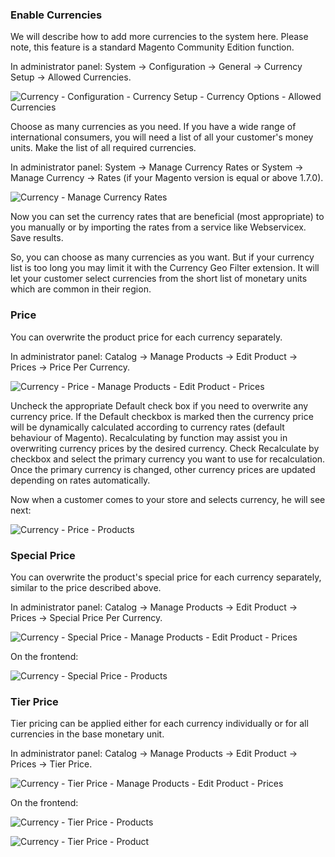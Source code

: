 ### Enable Currencies

We will describe how to add more currencies to the system here. Please note, this feature is a standard Magento Community Edition function.

In administrator panel: System -> Configuration -> General -> Currency Setup -> Allowed Currencies.

![Currency - Configuration - Currency Setup - Currency Options - Allowed Currencies](advanced-pricing-currency-configuration-currency-setup-allowed-currencies-700x423.png) 

Choose as many currencies as you need. If you have a wide range of international consumers, you will need a list of all your customer's money units. Make the list of all required currencies.

In administrator panel: System -> Manage Currency Rates or System -> Manage Currency -> Rates (if your Magento version is equal or above 1.7.0).

![Currency - Manage Currency Rates](advanced-pricing-currency-manage-currency-rates-700x204.png) 

Now you can set the currency rates that are beneficial (most appropriate) to you manually or by importing the rates from a service like Webservicex. Save results.

So, you can choose as many currencies as you want. But if your currency list is too long you may limit it with the Currency Geo Filter extension. It will let your customer select currencies from the short list of monetary units which are common in their region.

### Price

You can overwrite the product price for each currency separately.

In administrator panel: Catalog -> Manage Products -> Edit Product -> Prices -> Price Per Currency.

![Currency - Price - Manage Products - Edit Product - Prices](advanced-pricing-currency-price-manage-products-edit-product-prices-700x381.png) 

Uncheck the appropriate Default check box if you need to overwrite any currency price. If the Default checkbox is marked then the currency price will be dynamically calculated according to currency rates (default behaviour of Magento). Recalculating by function may assist you in overwriting currency prices by the desired currency. Check Recalculate by checkbox and select the primary currency you want to use for recalculation. Once the primary currency is changed, other currency prices are updated depending on rates automatically.

Now when a customer comes to your store and selects currency, he will see next:

![Currency - Price - Products](advanced-pricing-currency-price-products-700x547.png)
 
### Special Price

You can overwrite the product's special price for each currency separately, similar to the price described above.

In administrator panel: Catalog -> Manage Products -> Edit Product -> Prices -> Special Price Per Currency.

![Currency - Special Price - Manage Products - Edit Product - Prices](advanced-pricing-currency-special-price-manage-products-edit-product-prices-700x423.png) 

On the frontend:

![Currency - Special Price - Products](advanced-pricing-currency-special-price-products-700x532.png)
 
### Tier Price

Tier pricing can be applied either for each currency individually or for all currencies in the base monetary unit.

In administrator panel: Catalog -> Manage Products -> Edit Product -> Prices -> Tier Price.

![Currency - Tier Price - Manage Products - Edit Product - Prices](advanced-pricing-currency-tier-price-manage-products-edit-product-prices-700x366.png) 

On the frontend:

![Currency - Tier Price - Products](advanced-pricing-currency-tier-price-products-700x469.png) 

![Currency - Tier Price - Product](advanced-pricing-currency-tier-price-product-700x468.png)

 
